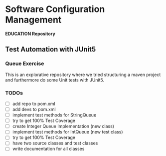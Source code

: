 # Software Configuration Management #

**EDUCATION Repository**

## Test Automation with JUnit5 ##

### Queue Exercise ###

This is an explorative repository where we tried structuring a maven project and furthermore do some Unit tests with JUnit5.

### TODOs ###

-[ ] add repo to pom.xml
-[ ] add devs to pom.xml
-[ ] implement test methods for StringQueue
-[ ] try to get 100% Test Coverage
-[ ] create Integer Queue Implementation (new class)
-[ ] implement test methods for IntQueue (new test class)
-[ ] try to get 100% Test Coverage
-[ ] have two source classes and test classes 
-[ ] write documentation for all classes